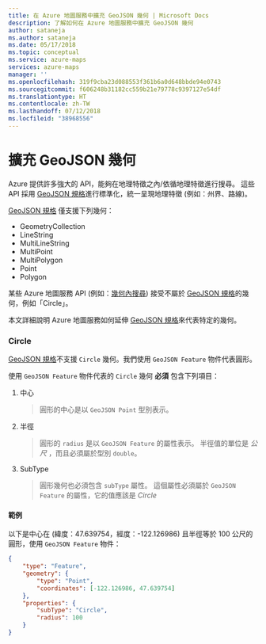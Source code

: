 ```yaml
---
title: 在 Azure 地圖服務中擴充 GeoJSON 幾何 | Microsoft Docs
description: 了解如何在 Azure 地圖服務中擴充 GeoJSON 幾何
author: sataneja
ms.author: sataneja
ms.date: 05/17/2018
ms.topic: conceptual
ms.service: azure-maps
services: azure-maps
manager: ''
ms.openlocfilehash: 319f9cba23d088553f361b6a0d648bbde94e0743
ms.sourcegitcommit: f606248b31182cc559b21e79778c9397127e54df
ms.translationtype: HT
ms.contentlocale: zh-TW
ms.lasthandoff: 07/12/2018
ms.locfileid: "38968556"
---
```

# <a name="extending-geojson-geometries"></a>擴充 GeoJSON 幾何

Azure 提供許多強大的 API，能夠在地理特徵之內/依循地理特徵進行搜尋。
這些 API 採用 [GeoJSON 規格][1]進行標準化，統一呈現地理特徵 (例如：州界、路線)。  

[GeoJSON 規格][1] 僅支援下列幾何：

* GeometryCollection
* LineString
* MultiLineString
* MultiPoint
* MultiPolygon
* Point
* Polygon

某些 Azure 地圖服務 API (例如：[幾何內搜尋](https://docs.microsoft.com/rest/api/maps/search/postsearchinsidegeometry)) 接受不屬於 [GeoJSON 規格][1]的幾何，例如「Circle」。

本文詳細說明 Azure 地圖服務如何延伸 [GeoJSON 規格][1]來代表特定的幾何。

### <a name="circle"></a>Circle

[GeoJSON 規格][1]不支援 `Circle` 幾何。我們使用 `GeoJSON Feature` 物件代表圓形。

使用 `GeoJSON Feature` 物件代表的 `Circle` 幾何 __必須__ 包含下列項目：

1. 中心
   >圓形的中心是以 `GeoJSON Point` 型別表示。

2. 半徑
   >圓形的 `radius` 是以 `GeoJSON Feature` 的屬性表示。 半徑值的單位是 _公尺_ ，而且必須屬於型別 `double`。

3. SubType
   >圓形幾何也必須包含 `subType` 屬性。 這個屬性必須屬於 `GeoJSON Feature` 的屬性，它的值應該是 _Circle_


#### <a name="example"></a>範例

以下是中心在 (緯度：47.639754，經度：-122.126986) 且半徑等於 100 公尺的圓形，使用 `GeoJSON Feature` 物件：

```json            
{
    "type": "Feature",
    "geometry": {
        "type": "Point",
        "coordinates": [-122.126986, 47.639754]
    },
    "properties": {
        "subType": "Circle",
        "radius": 100
    }
}          
```

[1]: https://tools.ietf.org/html/rfc7946
